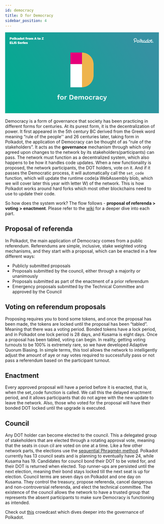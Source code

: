 ```yaml
---
id: democracy
title: D for Democracy
sidebar_position: 4
---
```


![D for Democracy](assets/D.png)

Democracy is a form of governance that society has been practicing in different forms for centuries. At its purest form, it is the decentralization of power. It first appeared in the 5th century BC derived from the Greek word meaning “rule of the people'' and 26 centuries later, taking form in Polkadot, the application of Democracy can be thought of as “rule of the stakeholders”. It acts as the **governance** mechanism through which only agreed upon changes to the network by its stakeholders(participants) can pass. The network must function as a decentralized system, which also happens to be how it handles code updates. When a new functionality is proposed, the network participants, the DOT holders, vote on it. And if it passes the Democratic process, it will automatically call the `set_code` function, which will update the runtime code(a WebAssembly blob, which we will cover later this year with letter W) of the network. This is how Polkadot works around hard forks which most other blockchains need to use to update their code. 

So how does the system work? The flow follows - **proposal of referenda > voting > enactment**. Please refer to the [wiki](https://wiki.polkadot.network/docs/maintain-guides-democracy) for a deeper dive into each part.

## Proposal of referenda

In Polkadot, the main application of Democracy comes from a public referendum. Referendums are simple, inclusive, stake weighted voting mechanisms, and they start with a proposal, which can be enacted in a few different ways: 
- Publicly submitted proposals
- Proposals submitted by the council, either through a majority or unanimously
- Proposals submitted as part of the enactment of a prior referendum
- Emergency proposals submitted by the Technical Committee and approved by the Council

## Voting on referendum proposals

Proposing requires you to bond some tokens, and once the proposal has been made, the tokens are locked until the proposal has been “tabled”. Meaning that there was a voting period. Bonded tokens have a lock period, and in Polkadot one lock period is 28 days, and Kusama is eight days. 
Once a proposal has been tabled, voting can begin. In reality, getting voting turnouts to be 100% is extremely rare, so we have developed Adaptive Quorum Biasing. In simple terms, this tool allows the network to intelligently adjust the amount of aye or nay votes required to successfully pass or not pass a referendum based on the participant turnout.  

## Enactment

Every approved proposal will have a period before it is enacted, that is, when the set_code function is called. We call this the delayed enactment period, and it allows participants that do not agree with the new update to leave the network. Also, those who voted for the proposal will have their bonded DOT locked until the upgrade is executed. 

## Council

Any DOT holder can become elected to the council. This a delegated group of stakeholders that are elected through a rotating approval vote, meaning that the seats in coun  cil are voted on one at a time. Like a few other network parts, the elections use the [sequential Phragmén method](https://wiki.polkadot.network/docs/learn-phragmen). Polkadot currently has 13 council seats and is planning to eventually have 24, while Kusama has 19. Candidates for council bond their DOT to be voted for, and their DOT is returned when elected. Top runner-ups are persisted until the next election, meaning their bond stays locked till the next seat is up for election. Council terms are seven days on Polkadot and one day on Kusama. They control the treasury, propose referenda, cancel dangerous and non-controversial referenda, and elect the technical committee. The existence of the council allows the network to have a trusted group that represents the absent participants to make sure Democracy is functioning as intended.

Check out [this](https://www.crowdcast.io/e/governance-on-polkadot--/register) crowdcast which dives deeper into the governance of Polkadot.
